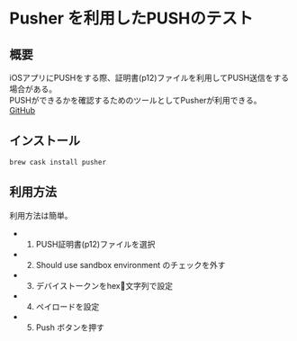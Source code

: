 # Pusher を利用したPUSHのテスト

## 概要
iOSアプリにPUSHをする際、証明書(p12)ファイルを利用してPUSH送信をする場合がある。        
PUSHができるかを確認するためのツールとしてPusherが利用できる。      
[GitHub](https://github.com/noodlewerk/NWPusher)

## インストール
`brew cask install pusher`

## 利用方法
利用方法は簡単。    
- 1. PUSH証明書(p12)ファイルを選択
- 2. Should use sandbox environment のチェックを外す
- 3. デバイストークンをhex文字列で設定
- 4. ペイロードを設定
- 5. Push ボタンを押す